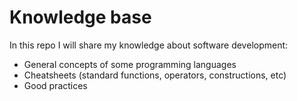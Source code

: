 # Knowledge base

In this repo I will share my knowledge about software development:
- General concepts of some programming languages
- Cheatsheets (standard functions, operators, constructions, etc)
- Good practices